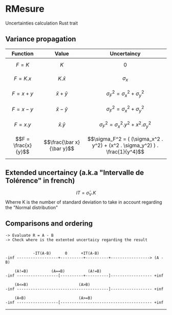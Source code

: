 # RMesure
Uncertainties calculation Rust trait

## Variance propagation

| Function | Value | Uncertaincy |
| :------------: | :-------------: | :-------------: |
| $$F = K$$         | $$K$$ | $$0$$ |
| $$F = K.x$$         | $$K.\bar x$$ | $$\sigma_x$$ |
| $$F = x + y$$       | $$\bar x + \bar y$$ | $$\sigma_F^2 = \sigma_x^2 + \sigma_y^2$$ |
| $$F = x - y$$       | $$\bar x - \bar y$$ | $$\sigma_F^2 = \sigma_x^2 + \sigma_y^2$$ |
| $$F = x.y$$         | $$\bar x . \bar y$$ | $$\sigma_F^2 = \sigma_x^2 . y^2 + x^2 . \sigma_y^2$$ |
| $$F = \frac{x}{y}$$ |  $$\frac{\bar x}{\bar y}$$| $$\sigma_F^2 = (  (\sigma_x^2 . y^2) + (x^2 . \sigma_y^2)  ) . \frac{1}{y^4}$$ |

## Extended uncertaincy (a.k.a "Intervalle de Tolérence" in french)

$$IT = \bar \sigma_V.K$$
Wherre K is the number of standard deviation to take in account regarding the "Normal distribution"

## Comparisons and ordering

	-> Evaluate R = A - B
	-> Check where is the extented uncertaicy regarding the result
	
	
			    -IT(A-B)      0      +IT(A-B)
	-inf ------------------+----------+----------+-----------------> (A - B)
	
		(A!=B)			(A==B)			(A!=B) 
	-inf ------------------[----------+----------]------------------ +inf
	
		(A<=B)						(A>B)
	-inf ----------------------------------------]------------------ +inf
	
		(A<B)						(A>=B) 
	-inf ------------------[---------------------------------------- +inf

---
